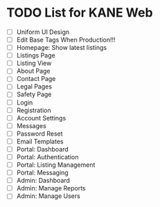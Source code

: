 # TODO List for KANE Web

- [ ] Uniform UI Design
- [ ] Edit Base Tags When Production!!!
- [ ] Homepage: Show latest listings
- [ ] Listings Page
- [ ] Listing View
- [ ] About Page
- [ ] Contact Page
- [ ] Legal Pages
- [ ] Safety Page
- [ ] Login
- [ ] Registration
- [ ] Account Settings
- [ ] Messages
- [ ] Password Reset
- [ ] Email Templates
- [ ] Portal: Dashboard
- [ ] Portal: Authentication
- [ ] Portal: Listing Management
- [ ] Portal: Messaging
- [ ] Admin: Dashboard
- [ ] Admin: Manage Reports
- [ ] Admin: Manage Users
